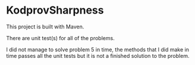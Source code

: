 # KodprovSharpness

This project is built with Maven.

There are unit test(s) for all of the problems.

I did not manage to solve problem 5 in time, the methods that I did make in time passes all the unit tests but it is not a finished solution to the problem.
